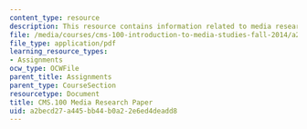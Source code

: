 ```yaml
---
content_type: resource
description: This resource contains information related to media research paper.
file: /media/courses/cms-100-introduction-to-media-studies-fall-2014/a2becd27a445bb44b0a22e6ed4deadd8_MITCMS_100F14_MdaRe_Std_Ex.pdf
file_type: application/pdf
learning_resource_types:
- Assignments
ocw_type: OCWFile
parent_title: Assignments
parent_type: CourseSection
resourcetype: Document
title: CMS.100 Media Research Paper
uid: a2becd27-a445-bb44-b0a2-2e6ed4deadd8
---
```

